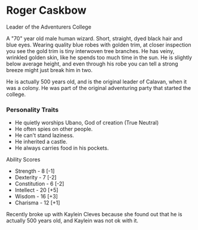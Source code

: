 # Roger Caskbow

Leader of the Adventurers College

A "70" year old male human wizard. Short, straight, dyed black hair and blue eyes. Wearing quality blue robes with golden trim, at closer inspection you see the gold trim is tiny interwoven tree branches. He has veiny, wrinkled golden skin, like he spends too much time in the sun. He is slightly below average height, and even through his robe you can tell a strong breeze might just break him in two.

He is actually 500 years old, and is the original leader of Calavan, when it was a colony. He was part of the original adventuring party that started the college.

### Personality Traits

* He quietly worships Ubano, God of creation (True Neutral)
* He often spies on other people. 
* He can't stand laziness. 
* He inherited a castle. 
* He always carries food in his pockets.

Ability Scores
* Strength - 8 [-1]
* Dexterity - 7 [-2]
* Constitution - 6 [-2]
* Intellect - 20 [+5]
* Wisdom - 16 [+3]
* Charisma - 12 [+1]

Recently broke up with Kaylein Cleves because she found out that he is actually 500 years old, and Kaylein was not ok with it.